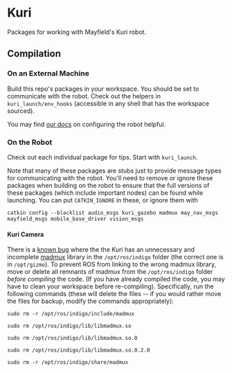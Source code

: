 # Kuri

Packages for working with Mayfield's Kuri robot.

## Compilation

### On an External Machine

Build this repo's packages in your workspace. You should be set to communicate with the robot. Check out the helpers in `kuri_launch/env_hooks` (accessible in any shell that has the workspace sourced).

You may find [our docs](https://github.com/hcrlab/wiki/wiki/Robots:-Kuri:-Usage) on configuring the robot helpful.

### On the Robot

Check out each individual package for tips. Start with `kuri_launch`.

Note that many of these packages are stubs just to provide message types for communicating with the robot. You'll need to remove or ignore these packages when building on the robot to ensure that the full versions of these packages (which include important nodes) can be found while launching. You can put `CATKIN_IGNORE` in these, or ignore them with

    catkin config --blacklist audio_msgs kuri_gazebo madmux may_nav_msgs mayfield_msgs mobile_base_driver vision_msgs

#### Kuri Camera

There is a [known bug](https://github.com/KuriRobot/Kuri-Documentation/issues/33) where the the Kuri has an unnecessary and incomplete [madmux](https://github.com/KuriRobot/Kuri-Documentation/blob/master/reference/ros-packages/madmux.md) library in the `/opt/ros/indigo` folder (the correct one is in `/opt/gizmo`). To prevent ROS from linking to the wrong madmux library, move or delete all remnants of madmux from the `/opt/ros/indigo` folder *before compiling* the code. (If you have already compiled the code, you may have to clean your workspace before re-compiling). Specifically, run the following commands (these will delete the files -- if you would rather move the files for backup, modify the commands appropriately):

`sudo rm -r /opt/ros/indigo/include/madmux`

`sudo rm /opt/ros/indigo/lib/libmadmux.so`

`sudo rm /opt/ros/indigo/lib/libmadmux.so.0`

`sudo rm /opt/ros/indigo/lib/libmadmux.so.0.2.0`

`sudo rm -r /opt/ros/indigo/share/madmux`
